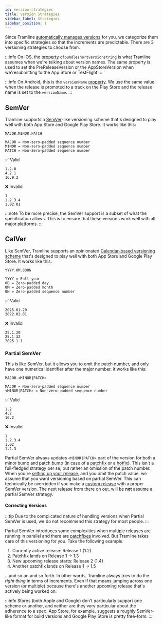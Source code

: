 ```yaml
---
id: version-strategies
title: Version Strategies
sidebar_label: Strategies
sidebar_position: 1
---
```


Since Tramline [automatically manages versions](/automations#bumping-versions-and-build-numbers) for you, we categorize them into specific strategies so that the increments are predictable. There are 3 versioning strategies to choose from.

:::info
On iOS, the [property](https://developer.apple.com/documentation/bundleresources/information-property-list/cfbundleshortversionstring) `cfbundleshortversionstring` is what Tramline assumes when we're talking about version names. The same property is used to set the PreReleaseVersion or the AppStoreVersion when we'resubmitting to the App Store or TestFlight.
:::

:::info
On Android, this is the `versionName` [property](https://developer.android.com/studio/publish/versioning#versioningsettings). We use the same value when the release is promoted to a track on the Play Store and the release name is set to the `versionName`.
:::

## SemVer

Tramline supports a [SemVer](https://semver.org)-like versioning scheme that's designed to play well with both App Store and Google Play Store. It works like this:

```
MAJOR.MINOR.PATCH

MAJOR = Non-zero-padded sequence number
MINOR = Non-zero-padded sequence number
PATCH = Non-Zero-padded sequence number
```

✅ Valid
```
1.2.0
4.2.1
16.9.2
```

❌ Invalid
```
1
1.2.3.4
1.02.01
```

:::note
To be more precise, the SemVer support is a subset of what the specification allows. This is to ensure that these versions work well with all major platforms.
:::

## CalVer

Like SemVer, Tramline supports an opinionated [Calendar-based versioning scheme](https://calver.org) that's designed to play well with both App Store and Google Play Store. It works like this:

```
YYYY.0M.0D0N

YYYY = Full-year
0D = Zero-padded day
0M = Zero-padded month
0N = Zero-padded sequence number
```

✅ Valid
```
2025.01.20
2022.02.01
```

❌ Invalid
```
25.1.20
25.1.32
2025.1.1
```

### Partial SemVer

This is like SemVer, but it allows you to omit the patch number, and only have one numerical identifier after the major number. It works like this:

```
MAJOR.<MINOR|PATCH>

MAJOR = Non-zero-padded sequence number
<MINOR|PATCH> = Non-zero-padded sequence number
```

✅ Valid
```
1.2
4.2
16.2
```

❌ Invalid
```
1
1.2.3.4
1.02
1.2.3
```

Partial SemVer always updates `<MINOR|PATCH>` part of the version for both a minor bump and patch bump (in case of a [patchfix](/using-tramline/special-cases/fix-releases#patchfix) or a [hotfix](/using-tramline/special-cases/fix-releases#hotfix)). This isn't a full-fledged strategy per se, but rather an omission of the patch number. When you're [setting up your release](/using-tramline/release-management/release-settings), and you omit the patch value, we assume that you want versioning based on partial SemVer. This can technically be overridden if you make a [custom release](/using-tramline/release-management/new-release) with a proper SemVer version. The next release from there on out, will be **not** assume a partial SemVer strategy.

#### Correcting Versions

:::tip
Due to the complicated nature of handling versions when Partial SemVer is used, we do not recommend this strategy for most people.
:::

Partial SemVer introduces some complexities when multiple releases are running in parallel and there are [patchfixes](/using-tramline/special-cases/fix-releases#patchfix) involved. But Tramline takes care of this versioning for you. Take the following example:


1. Currently active release: Release 1 (1.2)
2. Patchfix lands on Release 1 → 1.3
3. New upcoming release starts: Release 2 (1.4)
4. Another patchfix lands on Release 1 → 1.5

...and so on and so forth. In other words, Tramline always tries to do the _right thing_ in terms of increments. Even if that means jumping across one version (or multiple) because there's another upcoming release that's actively being worked on.

:::info
Stores (both Apple and Google) don't particularly support one scheme or another, and neither are they very particular about the adherence to a spec. App Store, for example, suggests a roughly SemVer-like format for build versions and Google Play Store is pretty free-form.
:::
